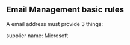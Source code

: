 
<h2>Email Management basic rules</h2>

A email address must provide 3 things:


supplier name: Microsoft 